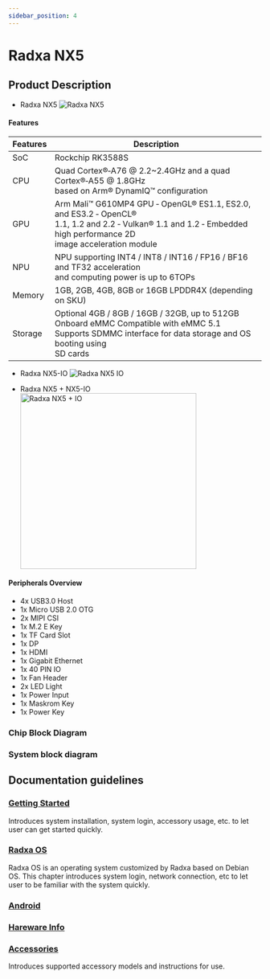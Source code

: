 ```yaml
---
sidebar_position: 4
---
```


# Radxa NX5

## Product Description

<Tabs queryString="target">
  <TabItem value="NX5" label="NX5 Core">

- Radxa NX5
  ![Radxa NX5](/img/nx5/nx5-overview.webp)

#### Features

| Features | Description                                                                                                                                                                   |
| -------- | ----------------------------------------------------------------------------------------------------------------------------------------------------------------------------- |
| SoC      | Rockchip RK3588S                                                                                                                                                              |
| CPU      | Quad Cortex®‑A76 @ 2.2~2.4GHz and a quad Cortex®‑A55 @ 1.8GHz<br/>based on Arm® DynamIQ™ configuration                                                                    |
| GPU      | Arm Mali™ G610MP4 GPU ‑ OpenGL® ES1.1, ES2.0, and ES3.2 ‑ OpenCL®<br/>1.1, 1.2 and 2.2 ‑ Vulkan® 1.1 and 1.2 ‑ Embedded high performance 2D<br/>image acceleration module |
| NPU      | NPU supporting INT4 / INT8 / INT16 / FP16 / BF16 and TF32 acceleration<br/>and computing power is up to 6TOPs                                                                 |
| Memory   | 1GB, 2GB, 4GB, 8GB or 16GB LPDDR4X (depending on SKU)                                                                                                                         |
| Storage  | Optional 4GB / 8GB / 16GB / 32GB, up to 512GB Onboard eMMC Compatible with eMMC 5.1<br />Supports SDMMC interface for data storage and OS booting using<br />SD cards         |

</TabItem>

<TabItem value="NX5 IO Board" label="NX5 IO Board">

- Radxa NX5-IO
  ![Radxa NX5 IO](/img/nx5/nx5-io/nx5-io-overview.webp)

- Radxa NX5 + NX5-IO
  <img src="/img/nx5/nx5-io/nx5-io-with-module.webp" width = "350" alt="Radxa NX5 + IO" />

#### Peripherals Overview

- 4x USB3.0 Host
- 1x Micro USB 2.0 OTG
- 2x MIPI CSI
- 1x M.2 E Key
- 1x TF Card Slot
- 1x DP
- 1x HDMI
- 1x Gigabit Ethernet
- 1x 40 PIN IO
- 1x Fan Header
- 2x LED Light
- 1x Power Input
- 1x Maskrom Key
- 1x Power Key

</TabItem>

</Tabs>

### Chip Block Diagram

### System block diagram

## Documentation guidelines

### [Getting Started](/compute-module/nx5/getting-started)

Introduces system installation, system login, accessory usage, etc. to let user can get started quickly.

### [Radxa OS](/compute-module/nx5/radxa-os)

Radxa OS is an operating system customized by Radxa based on Debian OS.
This chapter introduces system login, network connection, etc to let user to be familiar with the system quickly.

### [Android](/compute-module/nx5/android)

### [Hareware Info](/compute-module/nx5/hardware)

### [Accessories](/compute-module/nx5/accessories)

Introduces supported accessory models and instructions for use.
